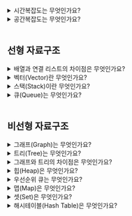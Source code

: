 <details>
<summary> 시간복잡도는 무엇인가요? </summary>
<div markdown="1">
  <br>
 
  알고리즘을 이루고 있는 연산을 계산하는 데 걸리는 시간과 입력의 함수 관계입니다.
  효율적인 코드로 개선하는 데 쓰이는 척도가 됩니다.
  <img src="https://user-images.githubusercontent.com/70850937/187142016-bf9db9f4-4285-44a3-bca3-ec717db94c24.png" width="450" height="350"/>

  
</div>
</details>

<details>
<summary> 공간복잡도는 무엇인가요? </summary>
<div markdown="1">
  <br>
 프로그램을 실행시키고 완료하는 데 필요로 하는 자원 공간의 양입니다. 컴퓨터 성능의 발달로 인해 메모리 공간이 넘쳐나다 보니 중요도는 떨어졌습니다. <br>
  최근 대용량 시스템이 보편화되면서, 공간 복잡도보다 시간 복잡도가 우선이 되었습니다.

  
</div>
</details>

<br>

## 선형 자료구조 
<details>
<summary> 배열과 연결 리스트의 차이점은 무엇인가요? </summary>
<div markdown="1">
  <br>
배열은 인덱스만 알면 해당 내용을 알 수 있지만 연결 리스트는 인덱스를 하나씩 늘려가며 찾아야 내용을 알 수 있습니다. <br>
  데이터 추가와 삭제를 많이 하는 것은 연결리스트, 탐색을 많이 하는 것은 배열로 하는 것이 좋습니다.

</div>
</details>

<details>
<summary> 벡터(Vector)란 무엇인가요? </summary>
<div markdown="1">
  <br>
벡터는 동적인 요소를 할당할 수 있는 동적 배열입니다. 
중복 접근을 허용하고 랜덤 접근이 가능합니다. <br>
<br> 
  
  - 시간복잡도 <br>
  탐색 : O(1) <br>
  삽입/삭제 : O(n) 


</div>
</details>

<details>
<summary>스택(Stack)이란 무엇인가요? </summary>
<div markdown="1">
  <br>
스택(Stack)은 가장 마지막으로 들어간 데이터가 가장 첫 번째로 나오는 성질인(LIFO, Last In First Out) 자료구조입니다. <br>
  
`push()`함수로 자료를 삽입하고 `pop()`함수로 자료를 삭제합니다. <br>
top 변수는 스택이 비어있으면 -1의 값을 가집니다. <br>
  <br> 
  
  - 시간복잡도 <br>
  탐색 : O(1) <br>
  삽입/삭제 : O(n) 


</div>
</details>

<details>
<summary>큐(Queue)는 무엇인가요? </summary>
<div markdown="1">
  <br>
큐(Queue)는 먼저 들어간 데이터가 먼저 나오는 성질인 (FIFO, First In First Out) 자료구조입니다. <br>

`enqueue()`함수와 `rear 변수`를 사용해서 자료를 삽입하고, `dequeue()`함수와 `front 변수`를 사용해서 자료를 삭제합니다. <br>
  <br> 
  
  - 시간복잡도 <br>
  탐색 : O(1) <br>
  삽입/삭제 : O(n) 


</div>
</details>

<br>

## 비선형 자료구조
<details>
<summary>그래프(Graph)는 무엇인가요? </summary>
<div markdown="1">
  <br>
정점(vertex)과 간선(edge)으로 이루어진 유한집합입니다. <br>
그래프의 탐색은 하나의 정점으로부터 시작하여 차례대로 모든 정점을 한 번씩 방문하는 것입니다. <br>
  <br> 
  
  - 시간복잡도 <br>
  탐색 : O(1) <br>
  삽입/삭제 : O(n) 


</div>
</details>

<details>
<summary> 트리(Tree)는 무엇인가요? </summary>
<div markdown="1">
  <br>
트리를 거꾸로 엎어놓은 것 같은 모양을 하고 있는 비선형 계층적인 자료구조입니다. <br>
자료를 노드(node)라고 하며, 노드끼리의 연결선을 간선(edge)라고 합니다. <br>
 <br>
  
1) `이진트리(Binary Tree)`는 모든 노드가 2개의 서브 트리를 가지고 있는 트리입니다. <br> 
2) `포화이진트리(Perfect Binary Tree)`는 트리의 각 레벨에 노드가 꽉 차있는 이진트리입니다. <br>
3) `완전이진트리(Complete Binary Tree)`는 노드가 왼쪽 채워지는 이진트리입니다. <br>
4) `이진탐색트리(BST, Binary Search Tree)`는 노드의 오른쪽 하위 트리에 노드 값보다 큰 값이 들어있고, 왼쪽 하위 트리에 노드값보다 작은 값이 들어있는 트리입니다. 삽입 순서에 따라 선형적일 수 있습니다. <br>
  
  <br> 
  
  - 시간복잡도 <br>
  탐색 : O(1) <br>
  삽입/삭제 : O(n) 


</div>
</details>

<details>
<summary> 그래프와 트리의 차이점은 무엇인가요? </summary>
<div markdown="1">
  <br>
  
  그래프와 트리 둘다 정점과 간선으로 이루어져있습니다. 하지만 트리는 그래프 중의 하나로, 계층적 데이터의 집합입니다.

</div>
</details>

<details>
<summary> 힙(Heap)은 무엇인가요? </summary>
<div markdown="1">
  <br>
  
 완전 이진 트리 기반의 자료구조이며, 최소힙과 최대힙 두 가지가 있습니다.
  
  1) 최대힙 : 루트 노드에 있는 키는 모든 자식에 있는 키 중에서 가장 커야 합니다. 또한, 각 노드의 자식 노드와의 관계또 이와 같은 특징이 재귀적으로 이루어져야 합니다. <br>
  2) 최소힙 : 루트 노드에 있는 키는 모든 자식에 있는 키 중에서 가장 작아야 합니다. 또한, 각 노드의 자식 노드와의 관계또 이와 같은 특징이 재귀적으로 이루어져야 합니다.
  
  <br> 
  
  - 시간복잡도 <br>
  삽입/삭제 : O(logN) 


</div>
</details>

<details>
<summary> 우선순위 큐는 무엇인가요? </summary>
<div markdown="1">
  <br>
  
우선순위 대기열이라고도 하며, 대기열에서 우선순위가 높은 요소가 우선 순위가 낮은 요소보다 먼저 제공되는 자료구조입니다. <br>
  힙을 기반으로 구현됩니다. 
  
  <br> 
  
  - 시간복잡도 <br>
  삽입/삭제 : O(logN) 


</div>
</details>

<details>
<summary> 맵(Map)은 무엇인가요? </summary>
<div markdown="1">
  <br>
  
특정 순서에 따라 키(key)와 매핑된 값(value)의 조합으로 형성된 자료구조입니다. <br>
  map<string, int> 형태로 구현됩니다. <br>
  해시테이블을 구현할 때 사용되며, 정렬을 보장하지 않는 unordered_map과 정렬을 보장하는 map 두 가지가 있습니다. 
  
  <br> 
  
  - 시간복잡도 <br>
  
  1) map <br>
  탐색 : O(logN) <br>
  삽입/삭제 : O(logN) <br>
  
  2) unordered_map <br>
    탐색 : O(1) 
  


</div>
</details>
  
 <details>
<summary> 셋(Set)은 무엇인가요? </summary>
<div markdown="1">
  <br>
  
집합이라는 의미를 가지며 순서가 없고 중복을 허용하지 않습니다.
  
  <br> 
  
  - 시간복잡도 <br>
  탐색 : O(logN) <br>
삽입/삭제 : O(logN + a) 


</div>
</details>
   
<details>
<summary> 해시테이블(Hash Table)은 무엇인가요? </summary>
<div markdown="1">
  <br>
  
해싱(Hashing)은 임의의 길이의 값을 해시함수를 사용하여 고정된 크기의 값으로 변환하는 작업입니다. <br>
해시테이블(Hash Table)이란 해시함수를 사용하여 변환한 값을 색인(index)로 삼아 키(key)와 데이터(value)를 저장하는 자료구조입니다.
  
  <br> 
  
  - 시간복잡도 <br>
  탐색 : O(1) <br>
삽입/삭제 : O(1) 


</div>
</details>
